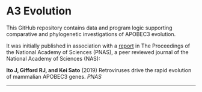 # A3 Evolution

This GitHub repository contains data and program logic supporting comparative and phylogenetic investigations of APOBEC3 evolution. 

It was initially published in association with a [report](https://www.pnas.org/content/early/2019/12/11/1914183116) in The Proceedings of the National Academy of Sciences (PNAS), a peer reviewed journal of the National Academy of Sciences (NAS):

**Ito J, Gifford RJ, and Kei Sato** (2019) Retroviruses drive the rapid evolution of mammalian APOBEC3 genes. *PNAS* 



* * * * *

